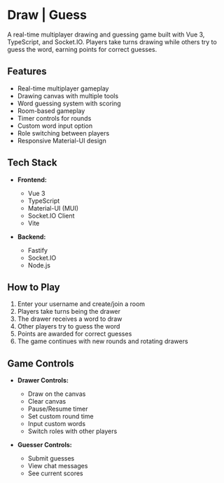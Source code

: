# Draw | Guess

A real-time multiplayer drawing and guessing game built with Vue 3, TypeScript, and Socket.IO. Players take turns drawing while others try to guess the word, earning points for correct guesses.

## Features

- Real-time multiplayer gameplay
- Drawing canvas with multiple tools
- Word guessing system with scoring
- Room-based gameplay
- Timer controls for rounds
- Custom word input option
- Role switching between players
- Responsive Material-UI design

## Tech Stack

- **Frontend:**
  - Vue 3
  - TypeScript
  - Material-UI (MUI)
  - Socket.IO Client
  - Vite

- **Backend:**
  - Fastify
  - Socket.IO
  - Node.js

## How to Play

1. Enter your username and create/join a room
2. Players take turns being the drawer
3. The drawer receives a word to draw
4. Other players try to guess the word
5. Points are awarded for correct guesses
6. The game continues with new rounds and rotating drawers

## Game Controls

- **Drawer Controls:**
  - Draw on the canvas
  - Clear canvas
  - Pause/Resume timer
  - Set custom round time
  - Input custom words
  - Switch roles with other players

- **Guesser Controls:**
  - Submit guesses
  - View chat messages
  - See current scores
